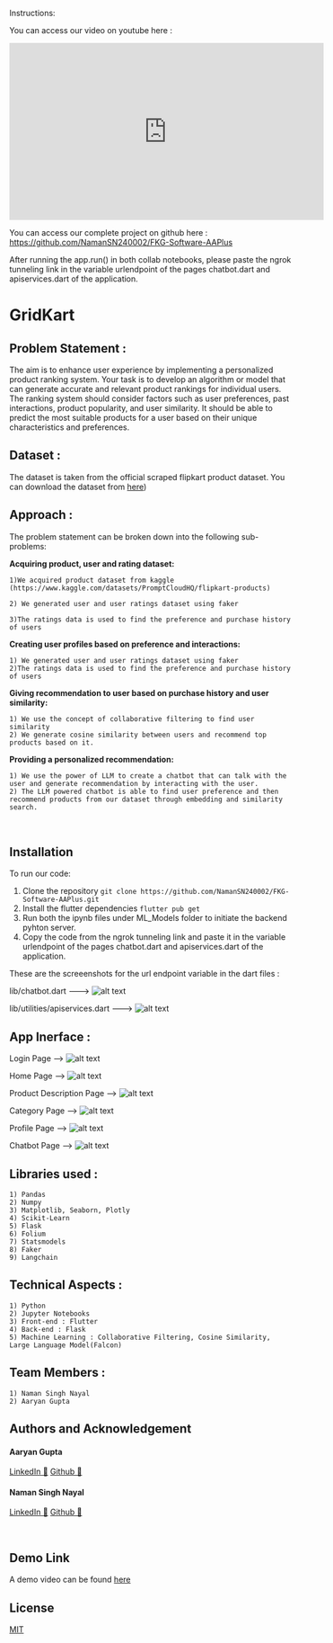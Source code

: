 Instructions:

You can access our video on youtube here :
<iframe width="560" height="315" src="https://www.youtube.com/embed/2_ysbhiQd58" title="YouTube video player" frameborder="0" allow="accelerometer; autoplay; clipboard-write; encrypted-media; gyroscope; picture-in-picture; web-share" allowfullscreen></iframe>

You can access our complete project on github here : https://github.com/NamanSN240002/FKG-Software-AAPlus

After running the app.run() in both collab notebooks, please paste the ngrok tunneling link in the variable urlendpoint of the pages chatbot.dart and apiservices.dart of the application.

# GridKart

## Problem Statement :

The aim is to enhance user experience by implementing a personalized product ranking system.
Your task is to develop an algorithm or model that can generate accurate and relevant product
rankings for individual users. The ranking system should consider factors such as user
preferences, past interactions, product popularity, and user similarity. It should be able to predict
the most suitable products for a user based on their unique characteristics and preferences.

## Dataset :

The dataset is taken from the official scraped flipkart product dataset. You can download the dataset from [here](https://www.kaggle.com/datasets/PromptCloudHQ/flipkart-products))

## Approach :

The problem statement can be broken down into the following sub-problems:

**Acquiring product, user and rating dataset:**

    1)We acquired product dataset from kaggle (https://www.kaggle.com/datasets/PromptCloudHQ/flipkart-products)

    2) We generated user and user ratings dataset using faker

    3)The ratings data is used to find the preference and purchase history of users

**Creating user profiles based on preference and interactions:**

    1) We generated user and user ratings dataset using faker
    2)The ratings data is used to find the preference and purchase history of users

**Giving recommendation to user based on purchase history and user similarity:**

    1) We use the concept of collaborative filtering to find user similarity
 	2) We generate cosine similarity between users and recommend top products based on it.

**Providing a personalized recommendation:**

    1) We use the power of LLM to create a chatbot that can talk with the user and generate recommendation by interacting with the user.
    2) The LLM powered chatbot is able to find user preference and then recommend products from our dataset through embedding and similarity search.

&nbsp;

## Installation

To run our code:

1. Clone the repository
   ``git clone https://github.com/NamanSN240002/FKG-Software-AAPlus.git``
2. Install the flutter dependencies
   ``flutter pub get``
3. Run both the ipynb files under ML_Models folder to initiate the backend pyhton server.
4. Copy the code from the ngrok tunneling link and paste it in the variable urlendpoint of the pages chatbot.dart and apiservices.dart of the application.

These are the screeenshots for the url endpoint variable in the dart files :

lib/chatbot.dart    --->
![alt text](screenshots\FKG_SS1.png)

lib/utilities/apiservices.dart    --->
![alt text](screenshots\FKG_SS2.png)

## App Inerface :
Login Page -->
![alt text](screenshots\FKG_Login_page.jpeg)

Home Page -->
![alt text](screenshots\FKG_Home_page.jpeg)

Product Description Page -->
![alt text](screenshots\FKG_Product_desc_page.jpeg)

Category Page -->
![alt text](screenshots\FKG_Category_page.jpeg)

Profile Page -->
![alt text](screenshots\FKG_Profile_page.jpeg)

Chatbot Page -->
![alt text](screenshots\FKG_Chatbot_page.jpeg)

## Libraries used :
    1) Pandas
    2) Numpy
    3) Matplotlib, Seaborn, Plotly
    4) Scikit-Learn
    5) Flask
    6) Folium
    7) Statsmodels
    8) Faker
    9) Langchain

## Technical Aspects :

    1) Python
    2) Jupyter Notebooks
    3) Front-end : Flutter
    4) Back-end : Flask
    5) Machine Learning : Collaborative Filtering, Cosine Similarity, Large Language Model(Falcon)

## Team Members :

    1) Naman Singh Nayal
    2) Aaryan Gupta

## Authors and Acknowledgement

#### **Aaryan Gupta**

[LinkedIn 👔](https://www.linkedin.com/in/aaryan-gupta-a881661b8/)
[Github 💾](https://github.com/Aaryan0424)

#### **Naman Singh Nayal**

[LinkedIn 👔](https://www.linkedin.com/in/naman-singh-nayal-8364b5202/)
[Github 💾](https://github.com/NamanSN240002)

&nbsp;

## Demo Link

A demo video can be found [here](https://youtu.be/2_ysbhiQd58)

## License

[MIT](https://choosealicense.com/licenses/mit/)
